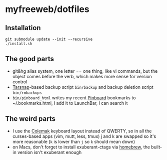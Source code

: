# myfreeweb/dotfiles

## Installation
    git submodule update --init --recursive
    ./install.sh

## The good parts
- git&hg alias system, one letter == one thing, like vi commands, but the object comes before the verb, which makes more sense for version control
- [Tarsnap](http://www.tarsnap.com/)-based backup script `bin/backup` and backup deletion script `bin/rmbackups`
- `bin/pinboard_html` writes my recent [Pinboard](http://pinboard.in) bookmarks to ~/.bookmarks.html, I add it to LaunchBar, I can search it

## The weird parts
- I use the [Colemak](http://colemak.com/) keyboard layout instead of QWERTY, so in all the curses-based apps (vim, mutt, less, tmux) j and k are swapped so it's more reasonable (`k` is lower than `j` so `k` should mean down)
- on Macs, don't forget to install exuberant-ctags via [homebrew](http://mxcl.github.com/homebrew/), the built-in version isn't exuberant enough
